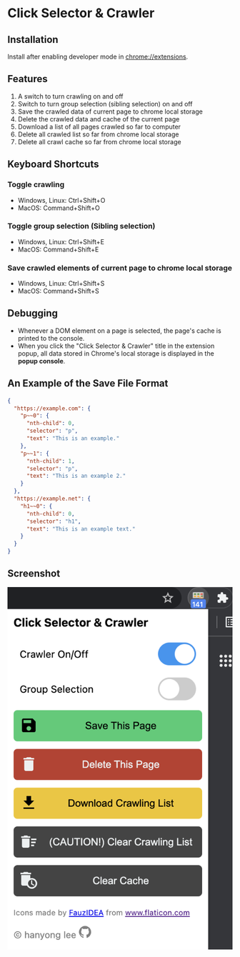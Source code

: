 # Click Selector & Crawler

## Installation

Install after enabling developer mode in <chrome://extensions>.

## Features

1. A switch to turn crawling on and off
1. Switch to turn group selection (sibling selection) on and off
1. Save the crawled data of current page to chrome local storage
1. Delete the crawled data and cache of the current page
1. Download a list of all pages crawled so far to computer
1. Delete all crawled list so far from chrome local storage
1. Delete all crawl cache so far from chrome local storage

## Keyboard Shortcuts

### Toggle crawling

- Windows, Linux: Ctrl+Shift+O
- MacOS: Command+Shift+O

### Toggle group selection (Sibling selection)

- Windows, Linux: Ctrl+Shift+E
- MacOS: Command+Shift+E

### Save crawled elements of current page to chrome local storage

- Windows, Linux: Ctrl+Shift+S
- MacOS: Command+Shift+S

## Debugging

- Whenever a DOM element on a page is selected, the page's cache is printed to the console.
- When you click the "Click Selector & Crawler" title in the extension popup, all data stored in Chrome's local storage is displayed in the **popup console**.

## An Example of the Save File Format

```json
{
  "https://example.com": {
    "p~~0": {
      "nth-child": 0,
      "selector": "p",
      "text": "This is an example."
    },
    "p~~1": {
      "nth-child": 1,
      "selector": "p",
      "text": "This is an example 2."
    }
  },
  "https://example.net": {
    "h1~~0": {
      "nth-child": 0,
      "selector": "h1",
      "text": "This is an example text."
    }
  }
}
```

## Screenshot

![Screenshot](Screenshot.png)
